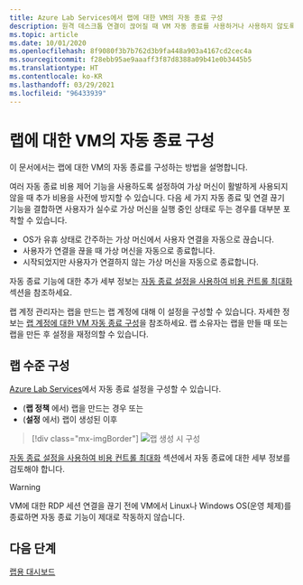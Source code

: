```yaml
---
title: Azure Lab Services에서 랩에 대한 VM의 자동 종료 구성
description: 원격 데스크톱 연결이 끊어질 때 VM 자동 종료를 사용하거나 사용하지 않도록 설정하는 방법에 대해 알아봅니다.
ms.topic: article
ms.date: 10/01/2020
ms.openlocfilehash: 8f9080f3b7b762d3b9fa448a903a4167cd2cec4a
ms.sourcegitcommit: f28ebb95ae9aaaff3f87d8388a09b41e0b3445b5
ms.translationtype: HT
ms.contentlocale: ko-KR
ms.lasthandoff: 03/29/2021
ms.locfileid: "96433939"
---
```

# <a name="configure-automatic-shutdown-of-vms-for-a-lab"></a>랩에 대한 VM의 자동 종료 구성

이 문서에서는 랩에 대한 VM의 자동 종료를 구성하는 방법을 설명합니다.

여러 자동 종료 비용 제어 기능을 사용하도록 설정하여 가상 머신이 활발하게 사용되지 않을 때 추가 비용을 사전에 방지할 수 있습니다. 다음 세 가지 자동 종료 및 연결 끊기 기능을 결합하면 사용자가 실수로 가상 머신을 실행 중인 상태로 두는 경우를 대부분 포착할 수 있습니다.
 
* OS가 유휴 상태로 간주하는 가상 머신에서 사용자 연결을 자동으로 끊습니다.
* 사용자가 연결을 끊을 때 가상 머신을 자동으로 종료합니다.
* 시작되었지만 사용자가 연결하지 않는 가상 머신을 자동으로 종료합니다.

자동 종료 기능에 대한 추가 세부 정보는 [자동 종료 설정을 사용하여 비용 컨트롤 최대화](cost-management-guide.md#automatic-shutdown-settings-for-cost-control) 섹션을 참조하세요.

랩 계정 관리자는 랩을 만드는 랩 계정에 대해 이 설정을 구성할 수 있습니다. 자세한 정보는 [랩 계정에 대한 VM 자동 종료 구성](how-to-configure-lab-accounts.md)을 참조하세요. 랩 소유자는 랩을 만들 때 또는 랩을 만든 후 설정을 재정의할 수 있습니다. 

## <a name="configure-for-the-lab-level"></a>랩 수준 구성

[Azure Lab Services](https://labs.azure.com/)에서 자동 종료 설정을 구성할 수 있습니다.

* (**랩 정책** 에서) 랩을 만드는 경우 또는
* (**설정** 에서) 랩이 생성된 이후

> [!div class="mx-imgBorder"]
> ![랩 생성 시 구성](./media/how-to-enable-shutdown-disconnect/configure-lab-creation.png)

[자동 종료 설정을 사용하여 비용 컨트롤 최대화](cost-management-guide.md#automatic-shutdown-settings-for-cost-control) 섹션에서 자동 종료에 대한 세부 정보를 검토해야 합니다.

> [!WARNING]
> VM에 대한 RDP 세션 연결을 끊기 전에 VM에서 Linux나 Windows OS(운영 체제)를 종료하면 자동 종료 기능이 제대로 작동하지 않습니다.  
## <a name="next-steps"></a>다음 단계

[랩용 대시보드](use-dashboard.md)
